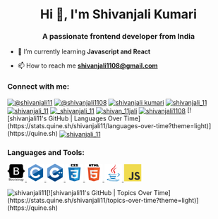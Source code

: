 
<h1 align="center">Hi 👋, I'm Shivanjali Kumari</h1>
<h3 align="center">A passionate frontend developer from India</h3>



- 🌱 I’m currently learning **Javascript and React**

- 📫 How to reach me **shivanjali1108@gmail.com**

<h3 align="left">Connect with me:</h3>
<p align="left">
<a href="https://codepen.io/@shivanjali11" target="blank"><img align="center" src="https://raw.githubusercontent.com/rahuldkjain/github-profile-readme-generator/master/src/images/icons/Social/codepen.svg" alt="@shivanjali11" height="30" width="40" /></a>
<a href="https://twitter.com/@shivanjali1108" target="blank"><img align="center" src="https://raw.githubusercontent.com/rahuldkjain/github-profile-readme-generator/master/src/images/icons/Social/twitter.svg" alt="@shivanjali1108" height="30" width="40" /></a>
<a href="https://linkedin.com/in/shivanjali kumari" target="blank"><img align="center" src="https://raw.githubusercontent.com/rahuldkjain/github-profile-readme-generator/master/src/images/icons/Social/linked-in-alt.svg" alt="shivanjali kumari" height="30" width="40" /></a>
<a href="https://stackoverflow.com/users/shivanjali_11" target="blank"><img align="center" src="https://raw.githubusercontent.com/rahuldkjain/github-profile-readme-generator/master/src/images/icons/Social/stack-overflow.svg" alt="shivanjali_11" height="30" width="40" /></a>
<a href="https://kaggle.com/shivanjali_11" target="blank"><img align="center" src="https://raw.githubusercontent.com/rahuldkjain/github-profile-readme-generator/master/src/images/icons/Social/kaggle.svg" alt="shivanjali_11" height="30" width="40" /></a>
<a href="https://instagram.com/_shivanjali_11" target="blank"><img align="center" src="https://raw.githubusercontent.com/rahuldkjain/github-profile-readme-generator/master/src/images/icons/Social/instagram.svg" alt="_shivanjali_11" height="30" width="40" /></a>
<a href="https://www.codechef.com/users/shivan_11jali" target="blank"><img align="center" src="https://cdn.jsdelivr.net/npm/simple-icons@3.1.0/icons/codechef.svg" alt="shivan_11jali" height="30" width="40" /></a>
<a href="https://www.hackerrank.com/shivanjali1108" target="blank"><img align="center" src="https://raw.githubusercontent.com/rahuldkjain/github-profile-readme-generator/master/src/images/icons/Social/hackerrank.svg" alt="shivanjali1108" height="30" width="40" /></a>
  [![shivanjali11's GitHub | Languages Over Time](https://stats.quine.sh/shivanjali11/languages-over-time?theme=light)](https://quine.sh)
<a href="https://www.leetcode.com/shivanjali_11" target="blank"><img align="center" src="https://raw.githubusercontent.com/rahuldkjain/github-profile-readme-generator/master/src/images/icons/Social/leet-code.svg" alt="shivanjali_11" height="30" width="40" /></a>
</p>

<h3 align="left">Languages and Tools:</h3>
<p align="left"> <a href="https://getbootstrap.com" target="_blank" rel="noreferrer"> <img src="https://raw.githubusercontent.com/devicons/devicon/master/icons/bootstrap/bootstrap-plain-wordmark.svg" alt="bootstrap" width="40" height="40"/> </a> <a href="https://www.cprogramming.com/" target="_blank" rel="noreferrer"> <img src="https://raw.githubusercontent.com/devicons/devicon/master/icons/c/c-original.svg" alt="c" width="40" height="40"/> </a> <a href="https://www.w3schools.com/cpp/" target="_blank" rel="noreferrer"> <img src="https://raw.githubusercontent.com/devicons/devicon/master/icons/cplusplus/cplusplus-original.svg" alt="cplusplus" width="40" height="40"/> </a> <a href="https://www.w3schools.com/css/" target="_blank" rel="noreferrer"> <img src="https://raw.githubusercontent.com/devicons/devicon/master/icons/css3/css3-original-wordmark.svg" alt="css3" width="40" height="40"/> </a> <a href="https://www.w3.org/html/" target="_blank" rel="noreferrer"> <img src="https://raw.githubusercontent.com/devicons/devicon/master/icons/html5/html5-original-wordmark.svg" alt="html5" width="40" height="40"/> </a> <a href="https://www.java.com" target="_blank" rel="noreferrer"> <img src="https://raw.githubusercontent.com/devicons/devicon/master/icons/java/java-original.svg" alt="java" width="40" height="40"/> </a> <a href="https://developer.mozilla.org/en-US/docs/Web/JavaScript" target="_blank" rel="noreferrer"> <img src="https://raw.githubusercontent.com/devicons/devicon/master/icons/javascript/javascript-original.svg" alt="javascript" width="40" height="40"/> </a> </p>

<p><img align="left" src="https://github-readme-stats.vercel.app/api/top-langs?username=shivanjali11&show_icons=true&locale=en&layout=compact" alt="shivanjali11" /></p>
[![shivanjali11's GitHub | Topics Over Time](https://stats.quine.sh/shivanjali11/topics-over-time?theme=light)](https://quine.sh)



